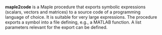 **maple2code** is a Maple procedure that exports symbolic expressions (scalars, vectors and matrices) to a source code of a programming language of choice. It is suitable for very large expressions. The procedure exports a symbol into a file defining, e.g., a MATLAB function. A list parameters relevant for the export can be defined.
